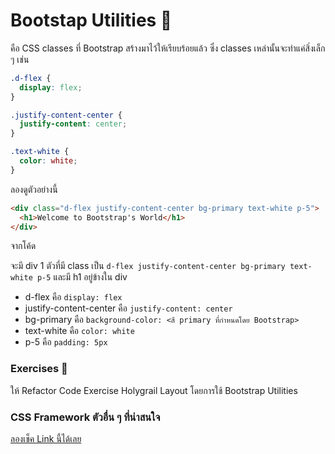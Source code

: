 # Bootstap Utilities 🧩

คือ CSS classes ที่ Bootstrap สร้างมาไว้ให้เรียบร้อยแล้ว ซึ่ง classes เหล่านั้นจะทำแค่สิ่งเล็ก ๆ เช่น

```css
.d-flex {
  display: flex;
}

.justify-content-center {
  justify-content: center;
}

.text-white {
  color: white;
}
```

ลองดูตัวอย่างนี้

```html
<div class="d-flex justify-content-center bg-primary text-white p-5">
  <h1>Welcome to Bootstrap's World</h1>
</div>
```

จากโค้ด

จะมี div 1 ตัวที่มี class เป็น `d-flex justify-content-center bg-primary text-white p-5` และมี h1 อยู่ข้างใน div

- d-flex คือ `display: flex`
- justify-content-center คือ `justify-content: center`
- bg-primary คือ `background-color: <สี primary ที่กำหนดโดย Bootstrap>`
- text-white คือ `color: white`
- p-5 คือ `padding: 5px`

### Exercises 🏅

ให้ Refactor Code Exercise Holygrail Layout โดยการใช้ Bootstrap Utilities

### CSS Framework ตัวอื่น ๆ ที่น่าสนใจ

[ลองเช็ค Link นี้ได้เลย](https://dev.to/theme_selection/best-css-frameworks-in-2020-1jjh)
